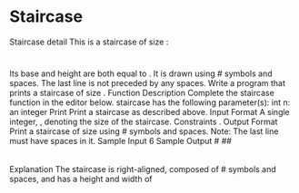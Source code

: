 # Staircase 


Staircase detail
This is a staircase of size :
   #
  ##
 ###
####
Its base and height are both equal to . It is drawn using # symbols and spaces. The last line is not preceded by any spaces.
Write a program that prints a staircase of size .
Function Description
Complete the staircase function in the editor below.
staircase has the following parameter(s):
int n: an integer
Print
Print a staircase as described above.
Input Format
A single integer, , denoting the size of the staircase.
Constraints
 .
Output Format
Print a staircase of size  using # symbols and spaces.
Note: The last line must have  spaces in it.
Sample Input
6 
Sample Output
     #
    ##
   ###
  ####
 #####
######
Explanation
The staircase is right-aligned, composed of # symbols and spaces, and has a height and width of 
